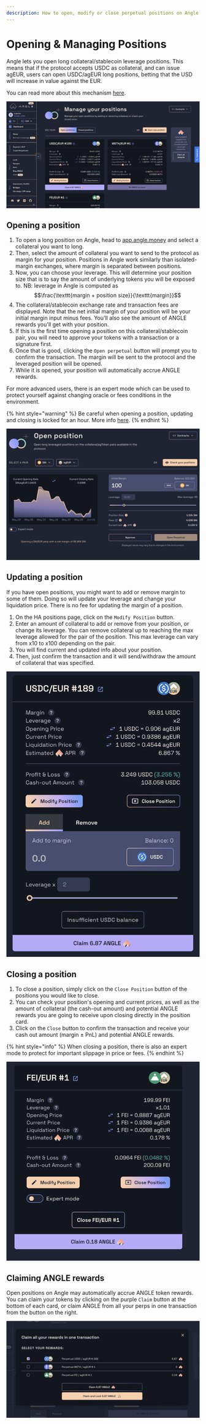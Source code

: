 ```yaml
---
description: How to open, modify or close perpetual positions on Angle app
---
```


# Opening & Managing Positions

Angle lets you open long collateral/stablecoin leverage positions. This means that if the protocol accepts USDC as collateral, and can issue agEUR, users can open USDC/agEUR long positions, betting that the USD will increase in value against the EUR.

You can read more about this mechanism [here](/core-module/hedging-agents/README.md).

![Perpetuals page](../../.gitbook/assets/perpetual-cards.png)

## Opening a position

1. To open a long position on Angle, head to [app.angle.money](https://app.angle.money/#/perpetuals) and select a collateral you want to long.
2. Then, select the amount of collateral you want to send to the protocol as margin for your position. Positions in Angle work similarly than isolated-margin exchanges, where margin is separated between positions.
3. Now, you can choose your leverage. This will determine your position size that is to say the amount of underlying tokens you will be exposed to. NB: leverage in Angle is computed as $$\frac{\texttt{margin + position size}}{\texttt{margin}}$$
4. The collateral/stablecoin exchange rate and transaction fees are displayed. Note that the net initial margin of your position will be your initial margin input minus fees. You'll also see the amount of ANGLE rewards you'll get with your position.
5. If this is the first time opening a position on this collateral/stablecoin pair, you will need to approve your tokens with a transaction or a signature first.
6. Once that is good, clicking the `Open perpetual` button will prompt you to confirm the transaction. The margin will be sent to the protocol and the leveraged position will be opened.
7. While it is opened, your position will automatically accrue ANGLE rewards.

For more advanced users, there is an expert mode which can be used to protect yourself against changing oracle or fees conditions in the environment.

{% hint style="warning" %}
Be careful when opening a position, updating and closing is locked for an hour. More info [here](/guides/app-guides/app-faq.md).
{% endhint %}

![Perpetuals page](../../.gitbook/assets/open-perpetual.png)

## Updating a position

If you have open positions, you might want to add or remove margin to some of them. Doing so will update your leverage and change your liquidation price. There is no fee for updating the margin of a position.

1. On the HA positions page, click on the `Modify Position` button.
2. Enter an amount of collateral to add or remove from your position, or change its leverage. You can remove collateral up to reaching the max leverage allowed for the pair of the position. This max leverage can vary from x10 to x100 depending on the pair.
3. You will find current and updated info about your position.
4. Then, just confirm the transaction and it will send/withdraw the amount of collateral that was specified.

![Add USDC perp](../../.gitbook/assets/add-usdc-perp.png)

## Closing a position

1. To close a position, simply click on the `Close Position` button of the positions you would like to close.
2. You can check your position's opening and current prices, as well as the amount of collateral (the cash-out amount) and potential ANGLE rewards you are going to receive upon closing directly in the position card.
3. Click on the `Close` button to confirm the transaction and receive your cash out amount (margin ± PnL) and potential ANGLE rewards.

{% hint style="info" %}
When closing a position, there is also an expert mode to protect for important slippage in price or fees.
{% endhint %}

![Close perp](../../.gitbook/assets/close-perp.png)

## Claiming ANGLE rewards

Open positions on Angle may automatically accrue ANGLE token rewards. You can claim your tokens by clicking on the purple `Claim` button at the bottom of each card, or claim ANGLE from all your perps in one transaction from the button on the right.

![Claim all perp](../../.gitbook/assets/claim-all-perp.png)
